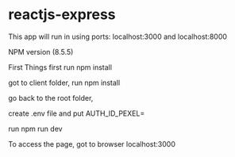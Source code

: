 # reactjs-express
This app will run in using ports:
localhost:3000 and localhost:8000

NPM version (8.5.5)

First Things first
run npm install
 
got to client folder, 
run npm install

go back to the root folder,

create .env file and put 
AUTH_ID_PEXEL=<value>

run npm run dev

To access the page, got to browser
localhost:3000